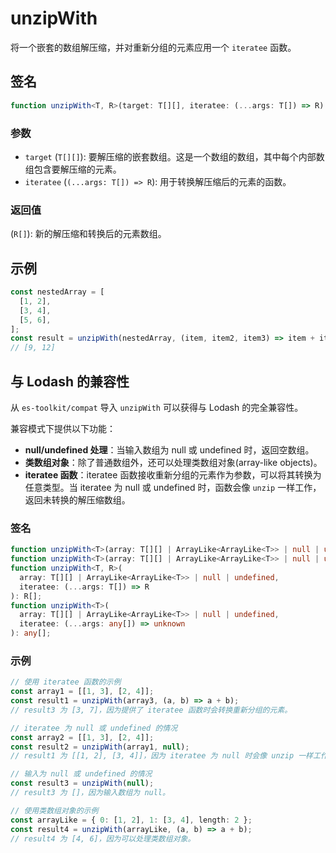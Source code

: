 # unzipWith

将一个嵌套的数组解压缩，并对重新分组的元素应用一个 `iteratee` 函数。

## 签名

```typescript
function unzipWith<T, R>(target: T[][], iteratee: (...args: T[]) => R): R[];
```

### 参数

- `target` (`T[][]`): 要解压缩的嵌套数组。这是一个数组的数组，其中每个内部数组包含要解压缩的元素。
- `iteratee` (`(...args: T[]) => R`): 用于转换解压缩后的元素的函数。

### 返回值

(`R[]`): 新的解压缩和转换后的元素数组。

## 示例

```typescript
const nestedArray = [
  [1, 2],
  [3, 4],
  [5, 6],
];
const result = unzipWith(nestedArray, (item, item2, item3) => item + item2 + item3);
// [9, 12]
```

## 与 Lodash 的兼容性

从 `es-toolkit/compat` 导入 `unzipWith` 可以获得与 Lodash 的完全兼容性。

兼容模式下提供以下功能：

- **null/undefined 处理**：当输入数组为 null 或 undefined 时，返回空数组。
- **类数组对象**：除了普通数组外，还可以处理类数组对象(array-like objects)。
- **iteratee 函数**：iteratee 函数接收重新分组的元素作为参数，可以将其转换为任意类型。当 iteratee 为 null 或 undefined 时，函数会像 `unzip` 一样工作，返回未转换的解压缩数组。

### 签名

```typescript
function unzipWith<T>(array: T[][] | ArrayLike<ArrayLike<T>> | null | undefined): T[][];
function unzipWith<T>(array: T[][] | ArrayLike<ArrayLike<T>> | null | undefined, iteratee?: null): T[][];
function unzipWith<T, R>(
  array: T[][] | ArrayLike<ArrayLike<T>> | null | undefined,
  iteratee: (...args: T[]) => R
): R[];
function unzipWith<T>(
  array: T[][] | ArrayLike<ArrayLike<T>> | null | undefined,
  iteratee: (...args: any[]) => unknown
): any[];
```

### 示例

```typescript
// 使用 iteratee 函数的示例
const array1 = [[1, 3], [2, 4]];
const result1 = unzipWith(array3, (a, b) => a + b);
// result3 为 [3, 7]，因为提供了 iteratee 函数时会转换重新分组的元素。

// iteratee 为 null 或 undefined 的情况
const array2 = [[1, 3], [2, 4]];
const result2 = unzipWith(array1, null);
// result1 为 [[1, 2], [3, 4]]，因为 iteratee 为 null 时会像 unzip 一样工作。

// 输入为 null 或 undefined 的情况
const result3 = unzipWith(null);
// result3 为 []，因为输入数组为 null。

// 使用类数组对象的示例
const arrayLike = { 0: [1, 2], 1: [3, 4], length: 2 };
const result4 = unzipWith(arrayLike, (a, b) => a + b);
// result4 为 [4, 6]，因为可以处理类数组对象。
```
